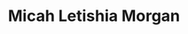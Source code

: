 ---
# Display name
title: Micah Letishia Morgan

weight: 40

# Is this the primary user of the site?
superuser: false

# Role/position/tagline
role: Graduate Fellow

# Organizations/Affiliations to show in About widget
organizations:
- name: University of Maryland, College Park
  url: https://umd.edu

social:
- icon: envelope
  icon_pack: fas
  link: 'mailto:mlmorgan@umd.edu'
# - icon: globe
#   icon_pack: fas
#   link: 'https://www.alagic.org/'
# - icon: linkedin
#   icon_pack: fab
#   link: 'https://www.linkedin.com/in/maria-cameron-07602388/'
# - icon: google-scholar
#   icon_pack: ai
#   link: https://scholar.google.com/citations?user=LrQ2VikAAAAJ&hl=en
# - icon: github
#   icon_pack: fab
#   link: https://github.com/dsvolpe
# - icon: orcid
#   icon_pack: fab
#   link: https://orcid.org/0000-0001-7896-6268
# - icon: twitter
#   icon_pack: fab
#   link: https://twitter.com/rostrosfisicos


# Link to a PDF of your resume/CV.
# To use: copy your resume to `static/media/resume.pdf`, enable `ai` icons in `params.toml`, 
# and uncomment the lines below.
# - icon: cv
#   icon_pack: ai
#   link: media/resume.pdf

# Enter email to display Gravatar (if Gravatar enabled in Config)
# email: "mariakc@umd.edu"

# Highlight the author in author lists? (true/false)
highlight_name: true

user_groups:
- Graduate Students
---